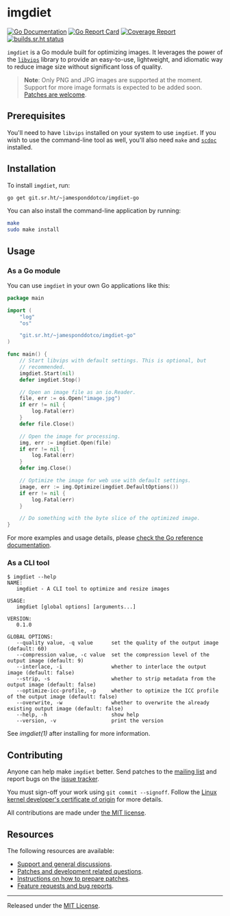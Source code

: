 # imgdiet

[![Go Documentation](https://godocs.io/git.sr.ht/~jamesponddotco/imgdiet-go?status.svg)](https://godocs.io/git.sr.ht/~jamesponddotco/imgdiet-go)
[![Go Report Card](https://goreportcard.com/badge/git.sr.ht/~jamesponddotco/imgdiet-go)](https://goreportcard.com/report/git.sr.ht/~jamesponddotco/imgdiet-go)
[![Coverage Report](https://img.shields.io/badge/coverage-79.5%25-green)](https://git.sr.ht/~jamesponddotco/imgdiet-go/tree/trunk/item/cover.out)
[![builds.sr.ht status](https://builds.sr.ht/~jamesponddotco/imgdiet-go.svg)](https://builds.sr.ht/~jamesponddotco/imgdiet-go?)

`imgdiet` is a Go module built for optimizing images. It leverages the
power of the [`libvips`](https://github.com/libvips/libvips) library to
provide an easy-to-use, lightweight, and idiomatic way to reduce image
size without significant loss of quality.

> **Note**: Only PNG and JPG images are supported at the moment. Support
> for more image formats is expected to be added soon. [Patches are
> welcome](https://lists.sr.ht/~jamesponddotco/imgdiet-devel).

## Prerequisites

You'll need to have `libvips` installed on your system to use `imgdiet`.
If you wish to use the command-line tool as well, you'll also need
`make` and [`scdoc`](https://git.sr.ht/~sircmpwn/scdoc) installed.

## Installation

To install `imgdiet`, run:

```sh
go get git.sr.ht/~jamesponddotco/imgdiet-go
```

You can also install the command-line application by running:

```sh
make
sudo make install
```

## Usage

### As a Go module

You can use `imgdiet` in your own Go applications like this:

```go
package main

import (
	"log"
	"os"

	"git.sr.ht/~jamesponddotco/imgdiet-go"
)

func main() {
	// Start libvips with default settings. This is optional, but
	// recommended.
	imgdiet.Start(nil)
	defer imgdiet.Stop()

	// Open an image file as an io.Reader.
	file, err := os.Open("image.jpg")
	if err != nil {
		log.Fatal(err)
	}
	defer file.Close()

	// Open the image for processing.
	img, err := imgdiet.Open(file)
	if err != nil {
		log.Fatal(err)
	}
	defer img.Close()

	// Optimize the image for web use with default settings.
	image, err := img.Optimize(imgdiet.DefaultOptions())
	if err != nil {
		log.Fatal(err)
	}

	// Do something with the byte slice of the optimized image.
}
```

For more examples and usage details, please [check the Go reference
documentation](https://godocs.io/git.sr.ht/~jamesponddotco/imgdiet-go).

### As a CLI tool

```console
$ imgdiet --help
NAME:
   imgdiet - A CLI tool to optimize and resize images

USAGE:
   imgdiet [global options] [arguments...]

VERSION:
   0.1.0

GLOBAL OPTIONS:
   --quality value, -q value      set the quality of the output image (default: 60)
   --compression value, -c value  set the compression level of the output image (default: 9)
   --interlace, -i                whether to interlace the output image (default: false)
   --strip, -s                    whether to strip metadata from the output image (default: false)
   --optimize-icc-profile, -p     whether to optimize the ICC profile of the output image (default: false)
   --overwrite, -w                whether to overwrite the already existing output image (default: false)
   --help, -h                     show help
   --version, -v                  print the version
```

See _imgdiet(1)_ after installing for more information.

## Contributing

Anyone can help make `imgdiet` better. Send patches to the [mailing
list](https://lists.sr.ht/~jamesponddotco/imgdiet-devel) and report bugs
on the [issue tracker](https://todo.sr.ht/~jamesponddotco/imgdiet).

You must sign-off your work using `git commit --signoff`. Follow the
[Linux kernel developer's certificate of
origin](https://www.kernel.org/doc/html/latest/process/submitting-patches.html#sign-your-work-the-developer-s-certificate-of-origin)
for more details.

All contributions are made under [the MIT license](LICENSE.md).

## Resources

The following resources are available:

- [Support and general discussions](https://lists.sr.ht/~jamesponddotco/imgdiet-discuss).
- [Patches and development related questions](https://lists.sr.ht/~jamesponddotco/imgdiet-devel).
- [Instructions on how to prepare patches](https://git-send-email.io/).
- [Feature requests and bug reports](https://todo.sr.ht/~jamesponddotco/imgdiet).

---

Released under the [MIT License](LICENSE.md).
